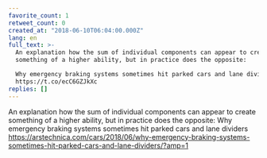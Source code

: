 ```yaml
---
favorite_count: 1
retweet_count: 0
created_at: "2018-06-10T06:04:00.000Z"
lang: en
full_text: >-
  An explanation how the sum of individual components can appear to create
  something of a higher ability, but in practice does the opposite:

  Why emergency braking systems sometimes hit parked cars and lane dividers
  https://t.co/ecC6GZJkXc
replies: []
---
```


An explanation how the sum of individual components can appear to create
something of a higher ability, but in practice does the opposite: Why emergency
braking systems sometimes hit parked cars and lane dividers
<https://arstechnica.com/cars/2018/06/why-emergency-braking-systems-sometimes-hit-parked-cars-and-lane-dividers/?amp=1>
